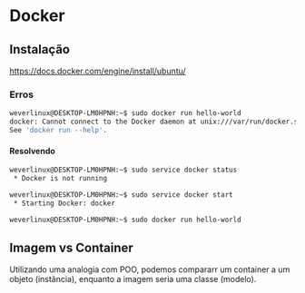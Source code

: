 # Docker

## Instalação

https://docs.docker.com/engine/install/ubuntu/

### Erros

~~~bash
weverlinux@DESKTOP-LM0HPNH:~$ sudo docker run hello-world
docker: Cannot connect to the Docker daemon at unix:///var/run/docker.sock. Is the docker daemon running?.
See 'docker run --help'.
~~~

#### Resolvendo

~~~bash
weverlinux@DESKTOP-LM0HPNH:~$ sudo service docker status
 * Docker is not running
~~~

~~~bash
weverlinux@DESKTOP-LM0HPNH:~$ sudo service docker start
 * Starting Docker: docker
~~~

~~~bash
weverlinux@DESKTOP-LM0HPNH:~$ sudo docker run hello-world
~~~

## Imagem vs Container

Utilizando uma analogia com POO, podemos compararr um container a um
objeto (instância), enquanto a imagem seria uma classe (modelo).

